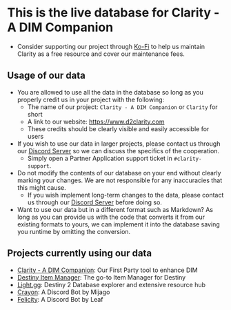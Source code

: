# This is the live database for Clarity - A DIM Companion
- Consider supporting our project through [Ko-Fi](https://ko-fi.com/d2clarity) to help us maintain Clarity as a free resource and cover our maintenance fees.

## Usage of our data
- You are allowed to use all the data in the database so long as you properly credit us in your project with the following:
  - The name of our project: `Clarity - A DIM Companion` or `Clarity` for short
  - A link to our website: https://www.d2clarity.com
  - These credits should be clearly visible and easily accessible for users
- If you wish to use our data in larger projects, please contact us through our [Discord Server](https://d2clarity.page.link/discord) so we can discuss the specifics of the cooperation.
  - Simply open a Partner Application support ticket in `#clarity-support`.
- Do not modify the contents of our database on your end without clearly marking your changes. We are not responsible for any inaccuracies that this might cause.
  - If you wish implement long-term changes to the data, please contact us through our [Discord Server](https://d2clarity.page.link/discord) before doing so.
- Want to use our data but in a different format such as Markdown? As long as you can provide us with the code that converts it from our existing formats to yours, we can implement it into the database saving you runtime by omitting the conversion.

## Projects currently using our data
- [Clarity - A DIM Companion](https://www.d2clarity.com): Our First Party tool to enhance DIM
- [Destiny Item Manager](https://dim.gg): The go-to Item Manager for Destiny
- [Light.gg](https://light.gg): Destiny 2 Database explorer and extensive resource hub
- [Crayon](https://mijago.github.io/Crayon): A Discord Bot by Mijago
- [Felicity](https://tryfelicity.one): A Discord Bot by Leaf
